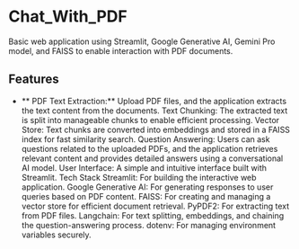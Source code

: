 # Chat_With_PDF
Basic web application using Streamlit, Google Generative AI, Gemini Pro model, and FAISS to enable interaction with PDF documents.
## Features
- ** PDF Text Extraction:** Upload PDF files, and the application extracts the text content from the documents.
Text Chunking: The extracted text is split into manageable chunks to enable efficient processing.
Vector Store: Text chunks are converted into embeddings and stored in a FAISS index for fast similarity search.
Question Answering: Users can ask questions related to the uploaded PDFs, and the application retrieves relevant content and provides detailed answers using a conversational AI model.
User Interface: A simple and intuitive interface built with Streamlit.
Tech Stack
Streamlit: For building the interactive web application.
Google Generative AI: For generating responses to user queries based on PDF content.
FAISS: For creating and managing a vector store for efficient document retrieval.
PyPDF2: For extracting text from PDF files.
Langchain: For text splitting, embeddings, and chaining the question-answering process.
dotenv: For managing environment variables securely.
